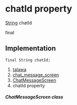 
<div>

# chatId property

</div>


[String](https://api.flutter.dev/flutter/dart-core/String-class.html)
chatId


final




## Implementation

``` language-dart
final String chatId;
```







1.  [talawa](../../index.html)
2.  [chat_message_screen](../../views_after_auth_screens_chat_chat_message_screen/)
3.  [ChatMessageScreen](../../views_after_auth_screens_chat_chat_message_screen/ChatMessageScreen-class.html)
4.  chatId property

##### ChatMessageScreen class







